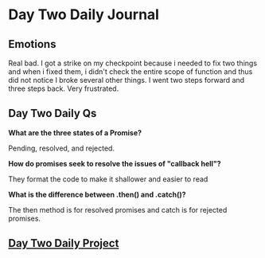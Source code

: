 # Day Two Daily Journal

## Emotions

Real bad. I got a strike on my checkpoint because i needed to fix two things and when i fixed them, i didn't check the entire scope of function and thus did not notice I broke several other things. I went two steps forward and three steps back. Very frustrated.

## Day Two Daily Qs

**What are the three states of a Promise?**

Pending, resolved, and rejected.

**How do promises seek to resolve the issues of "callback hell"?**

They format the code to make it shallower and easier to read

**What is the difference between .then() and .catch()?**

The then method is for resolved promises and catch is for rejected promises.

## [Day Two Daily Project](https://github.com/CMitchell5619/latewinter2021-gregslist)
